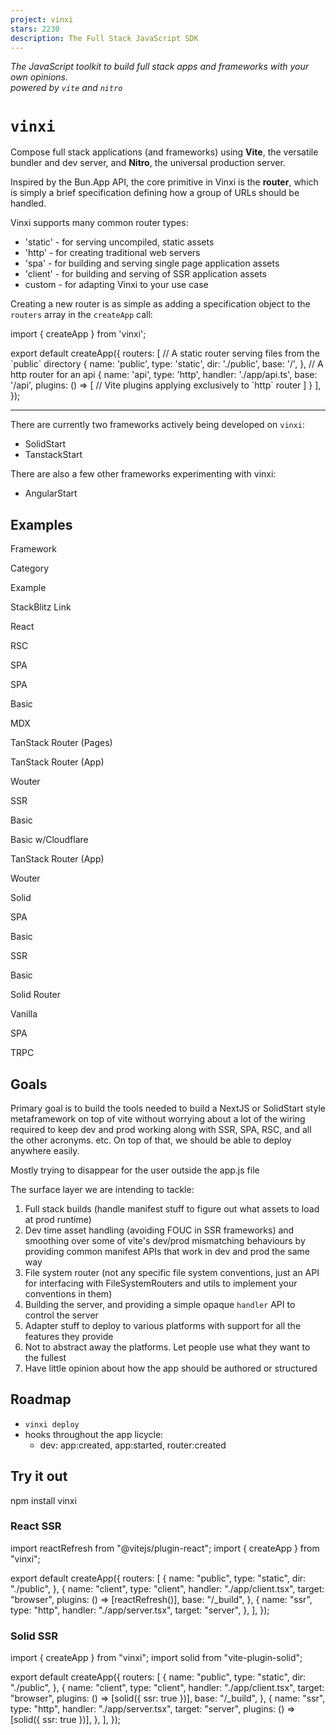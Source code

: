 ```yaml
---
project: vinxi
stars: 2230
description: The Full Stack JavaScript SDK
---
```


_The JavaScript toolkit to build full stack apps and frameworks with your own opinions.  
powered by `vite` and `nitro`_

`vinxi`
=======

Compose full stack applications (and frameworks) using **Vite**, the versatile bundler and dev server, and **Nitro**, the universal production server.

Inspired by the Bun.App API, the core primitive in Vinxi is the **router**, which is simply a brief specification defining how a group of URLs should be handled.

Vinxi supports many common router types:

-   'static' - for serving uncompiled, static assets
-   'http' - for creating traditional web servers
-   'spa' - for building and serving single page application assets
-   'client' - for building and serving of SSR application assets
-   custom - for adapting Vinxi to your use case

Creating a new router is as simple as adding a specification object to the `routers` array in the `createApp` call:

import { createApp } from 'vinxi';

export default createApp({
  routers: \[
    // A static router serving files from the \`public\` directory
    {
      name: 'public',
      type: 'static',
      dir: './public',
      base: '/',
    },
    // A http router for an api
    {
      name: 'api',
      type: 'http',
      handler: './app/api.ts',
      base: '/api',
      plugins: () \=> \[
        // Vite plugins applying exclusively to \`http\` router
      \]
    }
  \],
});

* * *

There are currently two frameworks actively being developed on `vinxi`:

-   SolidStart
-   TanstackStart

There are also a few other frameworks experimenting with vinxi:

-   AngularStart

Examples
--------

Framework

Category

Example

StackBlitz Link

React

RSC

SPA

SPA

Basic

MDX

TanStack Router (Pages)

TanStack Router (App)

Wouter

SSR

Basic

Basic w/Cloudflare

TanStack Router (App)

Wouter

Solid

SPA

Basic

SSR

Basic

Solid Router

Vanilla

SPA

TRPC

Goals
-----

Primary goal is to build the tools needed to build a NextJS or SolidStart style metaframework on top of vite without worrying about a lot of the wiring required to keep dev and prod working along with SSR, SPA, RSC, and all the other acronyms. etc. On top of that, we should be able to deploy anywhere easily.

Mostly trying to disappear for the user outside the app.js file

The surface layer we are intending to tackle:

1.  Full stack builds (handle manifest stuff to figure out what assets to load at prod runtime)
2.  Dev time asset handling (avoiding FOUC in SSR frameworks) and smoothing over some of vite's dev/prod mismatching behaviours by providing common manifest APIs that work in dev and prod the same way
3.  File system router (not any specific file system conventions, just an API for interfacing with FileSystemRouters and utils to implement your conventions in them)
4.  Building the server, and providing a simple opaque `handler` API to control the server
5.  Adapter stuff to deploy to various platforms with support for all the features they provide
6.  Not to abstract away the platforms. Let people use what they want to the fullest
7.  Have little opinion about how the app should be authored or structured

Roadmap
-------

-   `vinxi deploy`
-   hooks throughout the app licycle:
    -   dev: app:created, app:started, router:created

Try it out
----------

npm install vinxi

### React SSR

import reactRefresh from "@vitejs/plugin-react";
import { createApp } from "vinxi";

export default createApp({
	routers: \[
		{
			name: "public",
			type: "static",
			dir: "./public",
		},
		{
			name: "client",
			type: "client",
			handler: "./app/client.tsx",
			target: "browser",
			plugins: () \=> \[reactRefresh()\],
			base: "/\_build",
		},
		{
			name: "ssr",
			type: "http",
			handler: "./app/server.tsx",
			target: "server",
		},
	\],
});

### Solid SSR

import { createApp } from "vinxi";
import solid from "vite-plugin-solid";

export default createApp({
	routers: \[
		{
			name: "public",
			type: "static",
			dir: "./public",
		},
		{
			name: "client",
			type: "client",
			handler: "./app/client.tsx",
			target: "browser",
			plugins: () \=> \[solid({ ssr: true })\],
			base: "/\_build",
		},
		{
			name: "ssr",
			type: "http",
			handler: "./app/server.tsx",
			target: "server",
			plugins: () \=> \[solid({ ssr: true })\],
		},
	\],
});

